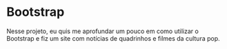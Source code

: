 # Bootstrap
Nesse projeto, eu quis me aprofundar um pouco em como utilizar o Bootstrap e fiz um site com notícias de quadrinhos e filmes da cultura pop.
